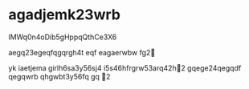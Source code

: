# agadjemk23wrb
lMWq0n4oDib5gHppqQthCe3X6

aegq23egeqfqgqrgh4t
eqf
eagaerwbw
fg2￑


yk
iaetjema girlh6sa3y56sj4
i5s46hfrgrw53arq42h￐2
gqege24qegqdf
qegqwrb
qhgwbt3y56fq
gq
￑2
